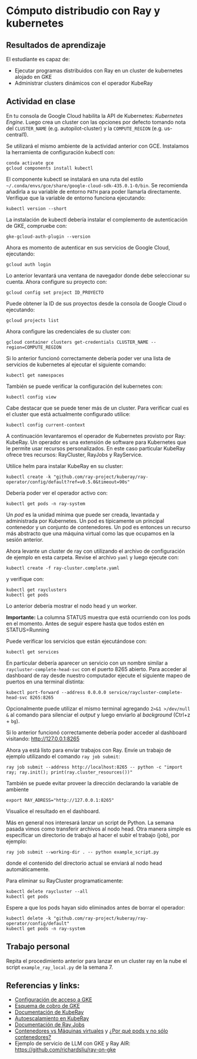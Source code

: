 # Cómputo distribudio con Ray y kubernetes

## Resultados de aprendizaje

El estudiante es capaz de:

- Ejecutar programas distribuidos con Ray en un cluster de kubernetes alojado en GKE
- Administrar clusters dinámicos con el operador KubeRay

## Actividad en clase

En tu consola de Google Cloud habilita la API de Kubernetes: *Kubernetes Engine*. Luego crea un cluster con las opciones por defecto tomando nota del `CLUSTER_NAME` (e.g. autopilot-cluster) y la `COMPUTE_REGION` (e.g. us-central1).

Se utilizará el mismo ambiente de la actividad anterior con GCE. Instalamos la herramienta de configuración kubectl con:

    conda activate gce
    gcloud components install kubectl

El componente kubectl se instalará en una ruta del estilo `~/.conda/envs/gce/share/google-cloud-sdk-435.0.1-0/bin`. Se recomienda añadirla a su variable de entorno `PATH` para poder llamarla directamente. Verifique que la variable de entorno funciona ejecutando:

    kubectl version --short

La instalación de kubectl debería instalar el complemento de autenticación de GKE, compruebe con:

    gke-gcloud-auth-plugin --version

Ahora es momento de autenticar en sus servicios de Google Cloud, ejecutando:

    gcloud auth login

Lo anterior levantará una ventana de navegador donde debe seleccionar su cuenta. Ahora configure su proyecto con:

    gcloud config set project ID_PROYECTO

Puede obtener la ID de sus proyectos desde la consola de Google Cloud o ejecutando:

    gcloud projects list

Ahora configure las credenciales de su cluster con:

    gcloud container clusters get-credentials CLUSTER_NAME --region=COMPUTE_REGION

Si lo anterior funcionó correctamente debería poder ver una lista de servicios de kubernetes al ejecutar el siguiente comando:

    kubectl get namespaces

También se puede verificar la configuración del kubernetes con:

    kubectl config view

Cabe destacar que se puede tener más de un cluster. Para verificar cual es el cluster que está actualmente configurado utilice:

    kubectl config current-context

A continuación levantaremos el operador de Kubernetes provisto por Ray: KubeRay. Un operador es una extensión de software para Kubernetes que le permite usar recursos personalizados. En este caso particular KubeRay ofrece tres recursos: RayCluster, RayJobs y RayService.

Utilice helm para instalar KubeRay en su cluster:

    kubectl create -k "github.com/ray-project/kuberay/ray-operator/config/default?ref=v0.5.0&timeout=90s"

Debería poder ver el operador activo con:

    kubectl get pods -n ray-system

Un *pod* es la unidad mínima que puede ser creada, levantada y administrada por Kubernetes. Un pod es típicamente un principal contenedor y un conjunto de contenedores. Un pod es entonces un recurso más abstracto que una máquina virtual como las que ocupamos en la sesión anterior.

Ahora levante un cluster de ray con utilizando el archivo de configuración de ejemplo en esta carpeta. Revise el archivo `yaml` y luego ejecute con:

    kubectl create -f ray-cluster.complete.yaml

y verifique con: 

    kubectl get rayclusters
    kubectl get pods

Lo anterior debería mostrar el nodo head y un worker.

**Importante:** La columna STATUS muestra que está ocurriendo con los pods en el momento. Antes de seguir espere hasta que todos estén en STATUS=Running

Puede verificar los servicios que están ejecutándose con:

    kubectl get services

En particular debería aparecer un servicio con un nombre similar a `raycluster-complete-head-svc` con el puerto 8265 abierto. Para acceder al dashboard de ray desde nuestro computador ejecute el siguiente mapeo de puertos en una terminal distinta:

    kubectl port-forward --address 0.0.0.0 service/raycluster-complete-head-svc 8265:8265

Opcionalmente puede utilizar el mismo terminal agregando `2>&1 >/dev/null &` al comando para silenciar el *output* y luego enviarlo al *background* (Ctrl+z + `bg`).

Si lo anterior funcionó correctamente debería poder acceder al dashboard visitando: http://127.0.0.1:8265

Ahora ya está listo para enviar trabajos con Ray. Envíe un trabajo de ejemplo utilizando el comando `ray job submit`:

    ray job submit --address http://localhost:8265 -- python -c "import ray; ray.init(); print(ray.cluster_resources())"

También se puede evitar proveer la dirección declarando la variable de ambiente

    export RAY_ADRESS="http://127.0.0.1:8265"

Visualice el resultado en el dashboard.

Más en general nos interesará lanzar un script de Python. La semana pasada vimos como transferir archivos al nodo head. Otra manera simple es especificar un directorio de trabajo al hacer el subir el trabajo (job), por ejemplo:

    ray job submit --working-dir . -- python example_script.py

donde el contenido del directorio actual se enviará al nodo head automáticamente.

Para eliminar su RayCluster programaticamente:

    kubectl delete raycluster --all
    kubectl get pods

Espere a que los pods hayan sido eliminados antes de borrar el operador:

    kubectl delete -k "github.com/ray-project/kuberay/ray-operator/config/default"
    kubectl get pods -n ray-system

## Trabajo personal

Repita el procedimiento anterior para lanzar en un cluster ray en la nube el script `example_ray_local.py` de la semana 7.

## Referencias y links:

- [Configuración de acceso a GKE](https://cloud.google.com/kubernetes-engine/docs/how-to/cluster-access-for-kubectl)
- [Esquema de cobro de GKE](https://cloud.google.com/kubernetes-engine/pricing?hl=es)
- [Documentación de KubeRay](https://ray-project.github.io/kuberay/)
- [Autoescalamiento en KubeRay](https://docs.ray.io/en/latest/cluster/kubernetes/user-guides/configuring-autoscaling.html)
- [Documentación de Ray Jobs](https://docs.ray.io/en/latest/cluster/running-applications/job-submission/quickstart.html)
- [Contenedores vs Máquinas virtuales](https://www.atlassian.com/microservices/cloud-computing/containers-vs-vms) y [¿Por qué pods y no sólo contenedores?](https://www.youtube.com/watch?v=5cNrTU6o3Fw)
- Ejemplo de servicio de LLM con GKE y Ray AIR: https://github.com/richardsliu/ray-on-gke


